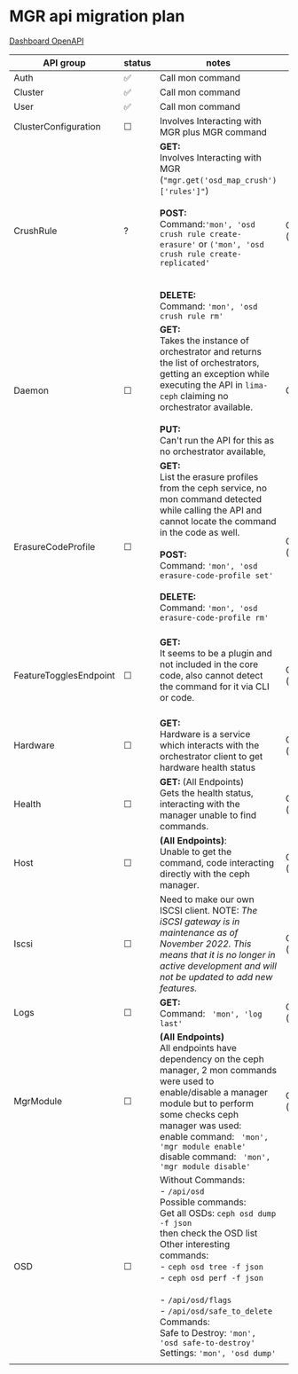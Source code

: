 # MGR api migration plan

[Dashboard OpenAPI](https://petstore.swagger.io/?url=https://raw.githubusercontent.com/ceph/ceph/main/src/pybind/mgr/dashboard/openapi.yaml)

| API group              | status | notes                                                                                                                                                                                                                                                                                                                                                                                   | source                                 |     |
| ---------------------- | ------ | --------------------------------------------------------------------------------------------------------------------------------------------------------------------------------------------------------------------------------------------------------------------------------------------------------------------------------------------------------------------------------------- | -------------------------------------- | --- |
| Auth                   | ✅     | Call mon command                                                                                                                                                                                                                                                                                                                                                                        |                                        |     |
| Cluster                | ✅     | Call mon command                                                                                                                                                                                                                                                                                                                                                                        |                                        |     |
| User                   | ✅     | Call mon command                                                                                                                                                                                                                                                                                                                                                                        |                                        |     |
| ClusterConfiguration   | ☐      | Involves Interacting with MGR plus MGR command                                                                                                                                                                                                                                                                                                                                          |                                        |     |
| CrushRule              | ?      | **GET:**<br>Involves Interacting with MGR (`"mgr.get('osd_map_crush')['rules']"`)<br><br>**POST:**<br>Command:`'mon', 'osd crush rule create-erasure'` or `('mon', 'osd crush rule create-replicated'`<br><br><br>**DELETE:**<br>Command: `'mon', 'osd crush rule rm'`                                                                                                                  | Ceph Code (crush_rule.py)              |     |
| Daemon                 | ☐      | **GET:**<br>Takes the instance of orchestrator and returns the list of orchestrators, getting an exception while executing the API in `lima-ceph` claiming no orchestrator available.<br><br>**PUT:**<br>Can't run the API for this as no orchestrator available, <br>                                                                                                                  | Ceph Code (daemon.py)                  |     |
| ErasureCodeProfile     | ☐      | **GET:**<br>List the erasure profiles from the ceph service, no mon command detected while calling the API and cannot locate the command in the code as well.<br><br>**POST:**<br>Command: `'mon', 'osd erasure-code-profile set'`<br><br>**DELETE:**<br>Command: `'mon', 'osd erasure-code-profile rm'`<br><br>                                                                        | Ceph Code<br>(erasure_code_profile.py) |     |
| FeatureTogglesEndpoint | ☐      | **GET:**<br>It seems to be a plugin and not included in the core code, also cannot detect the command for it via CLI or code.<br><br>                                                                                                                                                                                                                                                   | Ceph Code (feature_toggles.py)         |     |
| Hardware               | ☐      | **GET:**<br>Hardware is a service which interacts with the orchestrator client to get hardware health status                                                                                                                                                                                                                                                                            | Ceph Code<br>(hardware.py)             |     |
| Health                 | ☐      | **GET:** (All Endpoints)<br>Gets the health status, interacting with the manager unable to find commands.<br>                                                                                                                                                                                                                                                                           | Ceph Code <br>(health.py)              |     |
| Host                   | ☐      | **(All Endpoints)**:<br>Unable to get the command, code interacting directly with the ceph manager.<br>                                                                                                                                                                                                                                                                                 | Ceph Code<br>(host.py)                 |     |
| Iscsi                  | ☐      | Need to make our own ISCSI client. NOTE: _The iSCSI gateway is in maintenance as of November 2022. This means that it is no longer in active development and will not be updated to add new features._                                                                                                                                                                                  | Ceph Code<br>(host.py)                 |     |
| Logs                   | ☐      | **GET:**<br>Command: ` 'mon', 'log last'`                                                                                                                                                                                                                                                                                                                                               | Ceph Code<br>(logs.py)                 |     |
| MgrModule              | ☐      | **(All Endpoints)**<br>All endpoints have dependency on the ceph manager, 2 mon commands were used to enable/disable a manager module but to perform some checks ceph manager was used:<br>enable command: ` 'mon', 'mgr module enable'`<br>disable command: ` 'mon', 'mgr module disable'`                                                                                             | Ceph code<br>(mgr_modules.py)          |     |
| OSD                    | ☐      | Without Commands:<br> - `/api/osd`<br>Possible commands:<br>Get all OSDs: `ceph osd dump -f json`<br>then check the OSD list<br>Other interesting commands:<br> - `ceph osd tree -f json`<br> - `ceph osd perf -f json`<br><br> - `/api/osd/flags`<br> - `/api/osd/safe_to_delete`<br>Commands:<br>Safe to Destroy: `'mon', 'osd safe-to-destroy'`<br>Settings: `'mon', 'osd dump'`<br> |                                        |     |
|                        |        |                                                                                                                                                                                                                                                                                                                                                                                         |                                        |     |
